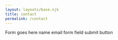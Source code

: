 ```yaml
---
layout: layouts/base.njk
title: contact
permalink: /contact
---
```


Form goes here
name
email
form field
submit button